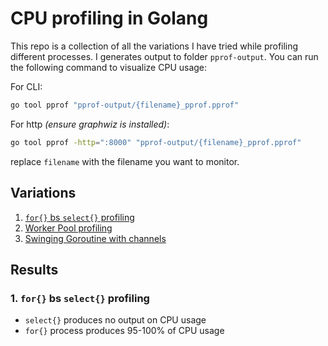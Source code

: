 # CPU profiling in Golang

This repo is a collection of all the variations I have tried while profiling different processes.
I generates output to folder `pprof-output`. You can run the following command to visualize CPU usage:

For CLI:
```bash
go tool pprof "pprof-output/{filename}_pprof.pprof"
```

For http _(ensure graphwiz is installed)_:
```bash
go tool pprof -http=":8000" "pprof-output/{filename}_pprof.pprof"
```
replace `filename` with the filename you want to monitor.


## Variations
1. [`for{}` bs `select{}` profiling](https://github.com/rexdez/cpu-profiling-golang/blob/main/variations/for_vs_select.go)
2. [Worker Pool profiling](https://github.com/rexdez/cpu-profiling-golang/blob/main/variations/workerPool.go)
2. [Swinging Goroutine with channels](https://github.com/rexdez/cpu-profiling-golang/blob/main/variations/swinging_goroutine_block.go)


## Results
### 1. `for{}` bs `select{}` profiling
- `select{}` produces no output on CPU usage
- `for{}` process produces 95-100% of CPU usage

